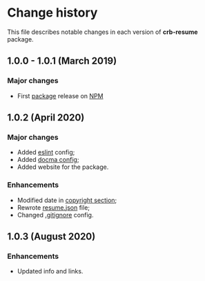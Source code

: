 # Change history

This file describes notable changes in each version of **crb-resume** package.

## 1.0.0 - 1.0.1 (March 2019)

### Major changes

 + First [package](https://www.npmjs.com/package/crb-resume) release on [NPM](https://www.npmjs.com/)

## 1.0.2 (April 2020)

### Major changes

 + Added [eslint](https://github.com/corocoto/npm-package-resume/blob/master/.eslintrc.json) config;
 + Added [docma config](https://github.com/corocoto/npm-package-resume/blob/master/docma.json);
 + Added website for the package.
 
### Enhancements

 + Modified date in [copyright section](https://github.com/corocoto/npm-package-resume/blob/master/LICENSE);
 + Rewrote [resume.json](https://github.com/corocoto/npm-package-resume/blob/master/resume.json) file;
 + Changed [.gitignore](https://github.com/corocoto/npm-package-resume/blob/master/.gitignore) config.
 
 ## 1.0.3 (August 2020)
 
 ### Enhancements
 
 + Updated info and links.
 
 